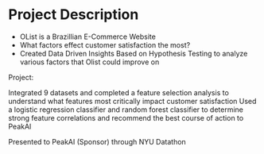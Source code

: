 # Project Description

- OList is a Brazillian E-Commerce Website
- What factors effect customer satisfaction the most?
- Created Data Driven Insights Based on Hypothesis Testing to analyze various factors that Olist could improve on


Project:

Integrated 9 datasets and completed a feature selection analysis to understand what features most critically impact customer satisfaction
Used a logistic regression classifier and random forest classifier to determine strong feature correlations and recommend the best course of action to PeakAI

Presented to PeakAI (Sponsor) through NYU Datathon
